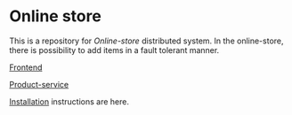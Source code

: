 # Online store

This is a repository for _Online-store_ distributed system. In the online-store, there is possibility to add items in a fault tolerant manner. 

[Frontend](https://github.com/OnlineStore-DistSys/online-store/tree/main/ui)

[Product-service](https://github.com/OnlineStore-DistSys/online-store/tree/main/product-service)

[Installation](https://github.com/OnlineStore-DistSys/online-store/wiki/Installation-instructions) instructions are here. 
